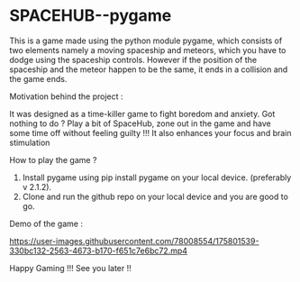# SPACEHUB--pygame

This is a game made using the python module pygame, which consists of two elements namely a moving spaceship and meteors, which you have to dodge using the spaceship controls. 
However if the position of the spaceship and the meteor happen to be the same, it ends in a collision and the game ends. 

Motivation behind the project :

It was designed as a time-killer game to fight boredom and anxiety. Got nothing to do ? Play a bit of SpaceHub, zone out in the game and have some time off without feeling
guilty !!!
It also enhances your focus and brain stimulation

How to  play the game ?

1. Install pygame using pip install pygame on your local device. (preferably v 2.1.2).
2. Clone and run the github repo on your local device and you are good to go.

Demo of the game :




https://user-images.githubusercontent.com/78008554/175801539-330bc132-2563-4673-b170-f651c7e6bc72.mp4


Happy Gaming !!! See you later !!
